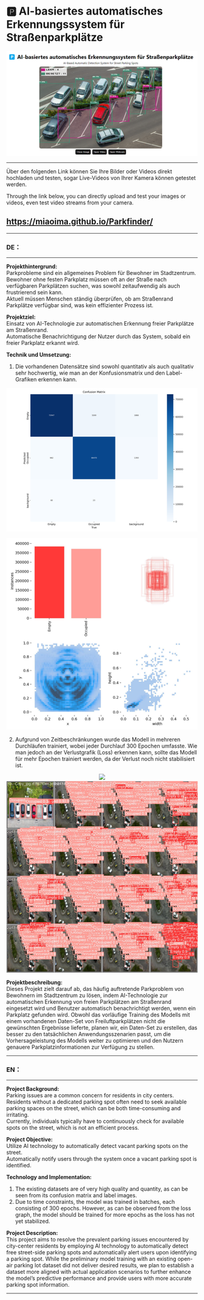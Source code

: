 # 🅿️ AI-basiertes automatisches Erkennungssystem für Straßenparkplätze

<p align="center">
  <img src="./sample.png" />
</p>


---
Über den folgenden Link können Sie Ihre Bilder oder Videos direkt hochladen und testen, sogar Live-Videos von Ihrer Kamera können getestet werden.

Through the link below, you can directly upload and test your images or videos, even test video streams from your camera.

## https://miaoima.github.io/Parkfinder/
---


### DE：

---

**Projekthintergrund:**  
Parkprobleme sind ein allgemeines Problem für Bewohner im Stadtzentrum.  
Bewohner ohne festen Parkplatz müssen oft an der Straße nach verfügbaren Parkplätzen suchen, was sowohl zeitaufwendig als auch frustrierend sein kann.  
Aktuell müssen Menschen ständig überprüfen, ob am Straßenrand Parkplätze verfügbar sind, was kein effizienter Prozess ist.

**Projektziel:**  
Einsatz von AI-Technologie zur automatischen Erkennung freier Parkplätze am Straßenrand.  
Automatische Benachrichtigung der Nutzer durch das System, sobald ein freier Parkplatz erkannt wird.

**Technik und Umsetzung:**  
1. Die vorhandenen Datensätze sind sowohl quantitativ als auch qualitativ sehr hochwertig, wie man an der Konfusionsmatrix und den Label-Grafiken erkennen kann.
<p align="center">
  <img src="./confusion_matrix.png" />
</p>

<p align="center">
  <img src="./labels.jpg" />
</p>

2. Aufgrund von Zeitbeschränkungen wurde das Modell in mehreren Durchläufen trainiert, wobei jeder Durchlauf 300 Epochen umfasste. Wie man jedoch an der Verlustgrafik (Loss) erkennen kann, sollte das Modell für mehr Epochen trainiert werden, da der Verlust noch nicht stabilisiert ist.
<p align="center">
  <img src="./results.png />
</p>

<p align="center">
  <img src="./val_batch0_pred.jpg" />
</p>


**Projektbeschreibung:**  
Dieses Projekt zielt darauf ab, das häufig auftretende Parkproblem von Bewohnern im Stadtzentrum zu lösen, indem AI-Technologie zur automatischen Erkennung von freien Parkplätzen am Straßenrand eingesetzt wird und Benutzer automatisch benachrichtigt werden, wenn ein Parkplatz gefunden wird. Obwohl das vorläufige Training des Modells mit einem vorhandenen Daten-Set von Freiluftparkplätzen nicht die gewünschten Ergebnisse lieferte, planen wir, ein Daten-Set zu erstellen, das besser zu den tatsächlichen Anwendungsszenarien passt, um die Vorhersageleistung des Modells weiter zu optimieren und den Nutzern genauere Parkplatzinformationen zur Verfügung zu stellen.

---

### EN：

---

**Project Background:**  
Parking issues are a common concern for residents in city centers.  
Residents without a dedicated parking spot often need to seek available parking spaces on the street, which can be both time-consuming and irritating.  
Currently, individuals typically have to continuously check for available spots on the street, which is not an efficient process.

**Project Objective:**  
Utilize AI technology to automatically detect vacant parking spots on the street.  
Automatically notify users through the system once a vacant parking spot is identified.

**Technology and Implementation:**  
1. The existing datasets are of very high quality and quantity, as can be seen from its confusion matrix and label images.
2. Due to time constraints, the model was trained in batches, each consisting of 300 epochs. However, as can be observed from the loss graph, the model should be trained for more epochs as the loss has not yet stabilized.

**Project Description:**  
This project aims to resolve the prevalent parking issues encountered by city-center residents by employing AI technology to automatically detect free street-side parking spots and automatically alert users upon identifying a parking spot. While the preliminary model training with an existing open-air parking lot dataset did not deliver desired results, we plan to establish a dataset more aligned with actual application scenarios to further enhance the model’s predictive performance and provide users with more accurate parking spot information.

---






